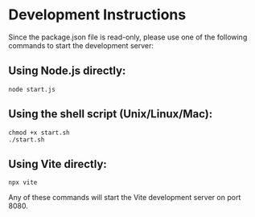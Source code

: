 
# Development Instructions

Since the package.json file is read-only, please use one of the following commands to start the development server:

## Using Node.js directly:
```
node start.js
```

## Using the shell script (Unix/Linux/Mac):
```
chmod +x start.sh
./start.sh
```

## Using Vite directly:
```
npx vite
```

Any of these commands will start the Vite development server on port 8080.
